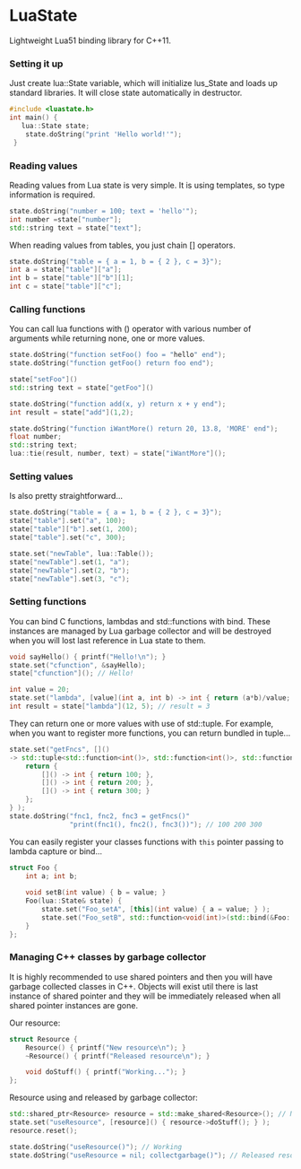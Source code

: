 LuaState
========

Lightweight Lua51 binding library for C++11.

### Setting it up

Just create lua::State variable, which will initialize lus_State and loads up standard libraries. It will close state automatically in destructor.

```cpp
#include <luastate.h>
int main() {
   lua::State state;
	state.doString("print 'Hello world!'");
 }
```

### Reading values

Reading values from Lua state is very simple. It is using templates, so type information is required.

```cpp
state.doString("number = 100; text = 'hello'");
int number =state["number"];
std::string text = state["text"];
```

When reading values from tables, you just chain [] operators.

```cpp
state.doString("table = { a = 1, b = { 2 }, c = 3}");
int a = state["table"]["a"];
int b = state["table"]["b"][1];
int c = state["table"]["c"];
```

### Calling functions

You can call lua functions with () operator with various number of arguments while returning none, one or more values.

```cpp
state.doString("function setFoo() foo = "hello" end");
state.doString("function getFoo() return foo end");

state["setFoo"]()
std::string text = state["getFoo"]()

state.doString("function add(x, y) return x + y end");
int result = state["add"](1,2);

state.doString("function iWantMore() return 20, 13.8, 'MORE' end");
float number;
std::string text;
lua::tie(result, number, text) = state["iWantMore"]();
```

### Setting values
 
Is also pretty straightforward...

```cpp
state.doString("table = { a = 1, b = { 2 }, c = 3}");
state["table"].set("a", 100);
state["table"]["b"].set(1, 200);
state["table"].set("c", 300);

state.set("newTable", lua::Table());
state["newTable"].set(1, "a");
state["newTable"].set(2, "b");
state["newTable"].set(3, "c");
```

### Setting functions

You can bind C functions, lambdas and std::functions with bind. These instances are managed by Lua garbage collector and will be destroyed when you will lost last reference in Lua state to them. 

```cpp
void sayHello() { printf("Hello!\n"); }
state.set("cfunction", &sayHello);
state["cfunction"](); // Hello!

int value = 20;
state.set("lambda", [value](int a, int b) -> int { return (a*b)/value; } )
int result = state["lambda"](12, 5); // result = 3
```

They can return one or more values with use of std::tuple. For example, when you want to register more functions, you can return bundled in tuple...

```cpp
state.set("getFncs", []() 
-> std::tuple<std::function<int()>, std::function<int()>, std::function<int()>> {
    return {
    	[]() -> int { return 100; },
		[]() -> int { return 200; },
		[]() -> int { return 300; }
	};
} );
state.doString("fnc1, fnc2, fnc3 = getFncs()"
               "print(fnc1(), fnc2(), fnc3())"); // 100 200 300
```

You can easily register your classes functions with `this` pointer passing to lambda capture or bind...

```cpp
struct Foo {
	int a; int b;
    
	void setB(int value) { b = value; }
	Foo(lua::State& state) {
        state.set("Foo_setA", [this](int value) { a = value; } );
        state.set("Foo_setB", std::function<void(int)>(std::bind(&Foo::setB, this, _1)) );
	}
};
```

### Managing C++ classes by garbage collector 

It is highly recommended to use shared pointers and then you will have garbage collected classes in C++. Objects will exist util there is last instance of shared pointer and they will be immediately released when all shared pointer instances are gone.

Our resource:

```cpp
struct Resource {
    Resource() { printf("New resource\n"); }
    ~Resource() { printf("Released resource\n"); }

    void doStuff() { printf("Working..."); }
};
```

Resource using and released by garbage collector:

```cpp
std::shared_ptr<Resource> resource = std::make_shared<Resource>(); // New resource
state.set("useResource", [resource]() { resource->doStuff(); } );
resource.reset();

state.doString("useResource()"); // Working
state.doString("useResource = nil; collectgarbage()"); // Released resource
```

